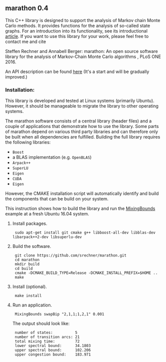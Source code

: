 ## marathon 0.4

This C++ library is designed to support the analysis of Markov chain Monte Carlo methods. It provides functions for the analysis of so-called state graphs. For an introduction into its functionality, see its introductional [article](http://journals.plos.org/plosone/article?id=10.1371/journal.pone.0147935).
If you want to use this library for your work, please feel free to contact me and cite

Steffen Rechner and Annabell Berger:
marathon: An open source software library for the analysis of Markov-Chain Monte Carlo algorithms   , PLoS ONE 2016.

An API description can be found [here](./doc/marathon.pdf) (It's a start and will be gradually improved.)

### Installation:

This library is developed and tested at Linux systems (primarily Ubuntu). However, it should be manageable to migrate the library to other operating systems.

The marathon software consists of a central library (header files) and a couple of applications that demonstrate how to use the library.
Some parts of marathon depend on various third party libraries and can therefore only be built when all dependencies are fulfilled.
Building the full library requires the following libraries:
 * `Boost` 
 * a BLAS implementation (e.g. `OpenBLAS`)
 * `Arpack++`
 * `SuperLU`
 * `Eigen`
 * `CUDA`
 * `Eigen`
 
However, the CMAKE installation script will automatically identify and build the components that can be build on your system. 

This instruction shows how to build the library and run the [MixingBounds](./src/apps/MixingBounds/) example at a fresh Ubuntu 16.04 system.

1. Install packages.

        sudo apt-get install git cmake g++ libboost-all-dev libblas-dev libarpack++2-dev libsuperlu-dev

2. Build the software.

        git clone https://github.com/srechner/marathon.git
        cd marathon
        mkdir build
        cd build
        cmake -DCMAKE_BUILD_TYPE=Release -DCMAKE_INSTALL_PREFIX=$HOME ..
        make
        
3. Install (optional).

        make install

4. Run an application.

        MixingBounds swapBip "2,1,1;1,2,1" 0.001

   The output should look like:

        number of states:          5
        number of transition arcs: 21
        total mixing time:         72
        lower spectral bound:      34.1803
        upper spectral bound:      102.206
        upper congestion bound:    183.971
